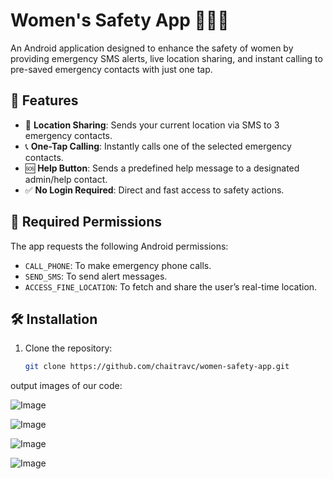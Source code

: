 

# Women's Safety App 🚨📍📱

An Android application designed to enhance the safety of women by providing emergency SMS alerts, live location sharing, and instant calling to pre-saved emergency contacts with just one tap.

## 📲 Features

- 📍 **Location Sharing**: Sends your current location via SMS to 3 emergency contacts.
- 📞 **One-Tap Calling**: Instantly calls one of the selected emergency contacts.
- 🆘 **Help Button**: Sends a predefined help message to a designated admin/help contact.
- ✅ **No Login Required**: Direct and fast access to safety actions.

## 🔐 Required Permissions

The app requests the following Android permissions:

- `CALL_PHONE`: To make emergency phone calls.
- `SEND_SMS`: To send alert messages.
- `ACCESS_FINE_LOCATION`: To fetch and share the user’s real-time location.


## 🛠️ Installation

1. Clone the repository:

   ```bash
   git clone https://github.com/chaitravc/women-safety-app.git


output images of our code:

   ![Image](https://github.com/user-attachments/assets/fa03326d-01bd-480e-b738-3efc496cd72f)

  ![Image](https://github.com/user-attachments/assets/376c03a1-839e-4e50-9e47-eef143b10496)

  ![Image](https://github.com/user-attachments/assets/1962d767-96ee-41a0-93ca-46cd5fe44b52)

  ![Image](https://github.com/user-attachments/assets/c1c34e8a-6752-4360-a0e3-25b382d7514e)

  



